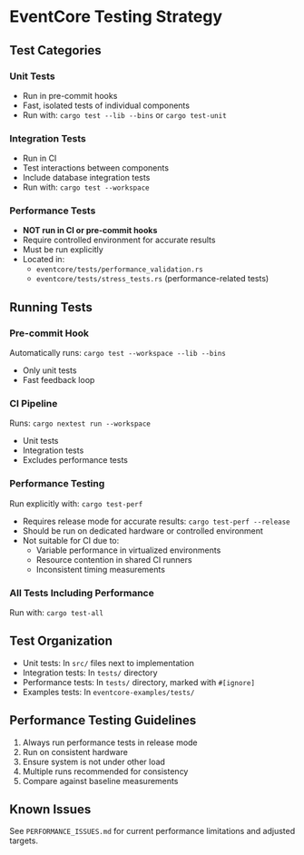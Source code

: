 # EventCore Testing Strategy

## Test Categories

### Unit Tests
- Run in pre-commit hooks
- Fast, isolated tests of individual components
- Run with: `cargo test --lib --bins` or `cargo test-unit`

### Integration Tests
- Run in CI
- Test interactions between components
- Include database integration tests
- Run with: `cargo test --workspace`

### Performance Tests
- **NOT run in CI or pre-commit hooks**
- Require controlled environment for accurate results
- Must be run explicitly
- Located in:
  - `eventcore/tests/performance_validation.rs`
  - `eventcore/tests/stress_tests.rs` (performance-related tests)

## Running Tests

### Pre-commit Hook
Automatically runs: `cargo test --workspace --lib --bins`
- Only unit tests
- Fast feedback loop

### CI Pipeline
Runs: `cargo nextest run --workspace`
- Unit tests
- Integration tests
- Excludes performance tests

### Performance Testing
Run explicitly with: `cargo test-perf`
- Requires release mode for accurate results: `cargo test-perf --release`
- Should be run on dedicated hardware or controlled environment
- Not suitable for CI due to:
  - Variable performance in virtualized environments
  - Resource contention in shared CI runners
  - Inconsistent timing measurements

### All Tests Including Performance
Run with: `cargo test-all`

## Test Organization

- Unit tests: In `src/` files next to implementation
- Integration tests: In `tests/` directory
- Performance tests: In `tests/` directory, marked with `#[ignore]`
- Examples tests: In `eventcore-examples/tests/`

## Performance Testing Guidelines

1. Always run performance tests in release mode
2. Run on consistent hardware
3. Ensure system is not under other load
4. Multiple runs recommended for consistency
5. Compare against baseline measurements

## Known Issues

See `PERFORMANCE_ISSUES.md` for current performance limitations and adjusted targets.